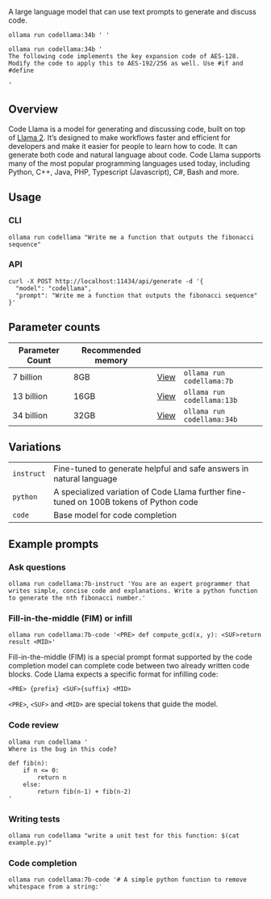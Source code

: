 A large language model that can use text prompts to generate and discuss code.

```
ollama run codellama:34b ' '
```

```
ollama run codellama:34b '
The following code implements the key expansion code of AES-128. Modify the code to apply this to AES-192/256 as well. Use #if and #define

'
```
## Overview

Code Llama is a model for generating and discussing code, built on top of [Llama 2](https://ollama.ai/library/llama2). It’s designed to make workflows faster and efficient for developers and make it easier for people to learn how to code. It can generate both code and natural language about code. Code Llama supports many of the most popular programming languages used today, including Python, C++, Java, PHP, Typescript (Javascript), C#, Bash and more.

## Usage

### CLI

```
ollama run codellama "Write me a function that outputs the fibonacci sequence"
```

### API

```
curl -X POST http://localhost:11434/api/generate -d '{
  "model": "codellama",
  "prompt": "Write me a function that outputs the fibonacci sequence"
}'
```

## Parameter counts

|Parameter Count|Recommended memory|||
|---|---|---|---|
|7 billion|8GB|[View](https://ollama.ai/library/codellama:7b)|`ollama run codellama:7b`|
|13 billion|16GB|[View](https://ollama.ai/library/codellama:13b)|`ollama run codellama:13b`|
|34 billion|32GB|[View](https://ollama.ai/library/codellama:34b)|`ollama run codellama:34b`|

## Variations

|||
|---|---|
|`instruct`|Fine-tuned to generate helpful and safe answers in natural language|
|`python`|A specialized variation of Code Llama further fine-tuned on 100B tokens of Python code|
|`code`|Base model for code completion|

## Example prompts

### Ask questions

```
ollama run codellama:7b-instruct 'You are an expert programmer that writes simple, concise code and explanations. Write a python function to generate the nth fibonacci number.'
```

### Fill-in-the-middle (FIM) or infill

```
ollama run codellama:7b-code '<PRE> def compute_gcd(x, y): <SUF>return result <MID>'
```

Fill-in-the-middle (FIM) is a special prompt format supported by the code completion model can complete code between two already written code blocks. Code Llama expects a specific format for infilling code:

```
<PRE> {prefix} <SUF>{suffix} <MID>
```

`<PRE>`, `<SUF>` and `<MID>` are special tokens that guide the model.

### Code review

```
ollama run codellama '
Where is the bug in this code?

def fib(n):
    if n <= 0:
        return n
    else:
        return fib(n-1) + fib(n-2)
'
```

### Writing tests

```
ollama run codellama "write a unit test for this function: $(cat example.py)"
```

### Code completion

```
ollama run codellama:7b-code '# A simple python function to remove whitespace from a string:'
```
